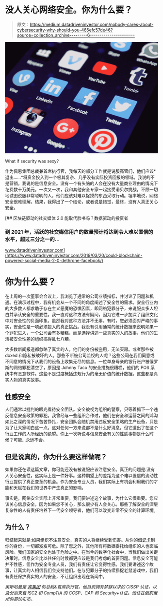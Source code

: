 # 没人关心网络安全。你为什么要？

> 原文：<https://medium.datadriveninvestor.com/nobody-cares-about-cybersecurity-why-should-you-465efc57de46?source=collection_archive---------6----------------------->

![](img/65ef7638d1b700fccacb2ef99f9a034e.png)

What if security was sexy?

作为佩恩集团总裁兼首席执行官，我每天的部分工作就是说服高管们，他们应该*退出……*将资金投入到一个极其复杂、几乎没有实际投资回报的领域。我说的不是营销。我说的是信息安全。没有一个有头脑的人会在没有大量商业理由的情况下花费数十万美元。一次又一次，我和其他安全专家一起接受诺贝尔挑战，不顾一切地试图说服非常聪明的人，他们应该对难以捉摸的东西采取行动。坦率地说，网络安全很难理解。结果，我得出了一个结论，或者说是错觉，最终，没有人真正关心安全。

[](https://www.datadriveninvestor.com/2019/03/20/could-blockchain-powered-social-media-2-0-dethrone-facebook/) [## 区块链驱动的社交媒体 2.0 能取代脸书吗？数据驱动的投资者

### 到 2021 年，活跃的社交媒体用户的数量预计将达到令人难以置信的水平，超过三分之一的…

www.datadriveninvestor.com](https://www.datadriveninvestor.com/2019/03/20/could-blockchain-powered-social-media-2-0-dethrone-facebook/) 

# 你为什么要？

在上周的一次董事会会议上，我浏览了通常的公司业绩指标，并讨论了问题和机遇。在演示过程中，我有机会从一个不同的角度阐述了安全性的需求。安全行业内的大多数人都求助于存在主义恶魔的恐惧因素，即网络犯罪分子，来说服众多人坦白并承认安全的重要性。我一直对这种方法有疑问，因为它进一步加深了组织文化中对安全性的负面印象。虽然我对这种方法并不无辜。有时，您必须面对严峻的事实，安全性是一项必须投入的真正挑战。我没有引用通常的统计数据来说明如果一个罪犯进入，一个公司会有多糟糕，而是选择讲述一些真实的人的故事，他们的生活被安全性差的组织搞得乱七八糟。

大多数新闻报道都忽略了真实的人，他们的身份被盗用，无法买房。或者那些被 doxed 和隐私被破坏的人。那些不断被公司监视的人呢？这些公司在我们同意或不同意的情况下从我们的设备上收集无尽的信息。一位单身母亲的银行账户被俄罗斯的网络罪犯清空了，原因是 Johnny Taco 的安全措施很糟糕，他们的 POS 系统中有恶意软件。这些不是过度概括违规行为的毫无价值的统计数据。这些都是真实人物的真实故事。

## 性感安全

人们通常以批判的眼光看待安全团队。安全被视为组织的警察，只等着抓下一个违反信息安全政策的罪犯。我曾经与一些组织合作过，他们在安全和运营之间的鸿沟如此之深的情况下苦苦挣扎，安全团队会随机禁用违反安全策略的生产设备，只是为了让大家明白这一点。这对任何一方来说都不是什么好消息，但它道出了在这个行业工作的人所经历的绝望。你上一次听说与信息安全有关的性感事物是什么时候？可能…永远不会。

## 但是说真的，你为什么要这样做呢？

如果你还在读这篇文章，你可能还没有被说服应该注意安全。真正的问题是:没有人关心安全性，这实际上是一件好事。这种期望上的差距为这个难以置信的流动性行业提供了真正变革的机会。作为安全专业人员，我们实际上有机会利用我们的才能和天赋在我们的世界中产生真正的影响。

事实是，网络安全实际上非常重要。我们要讲述这个故事，为什么它很重要。您应该关心信息安全，因为如果您不关心，那么很少有人会关心。那些了解安全的深层复杂性的人有责任培养下一代安全领导者，他们可以改变非常不安全的计算环境。

## 为什么？

归结起来就是:如果组织不注意安全，真实的人将继续受到伤害。从你的[借记卡](https://medium.com/swlh/your-debit-card-number-got-stolen-so-what-51cf000a1130)到你的身份，一切都岌岌可危。除了您之外，其他所有将数据委托给组织的人也面临风险。我们国家的安全也处于危险之中。在当今的数字化社会中，当我们做出关键决策时，信息安全比以往任何时候都更应该是我们考虑的首要问题。信息安全可能并不性感，但作为安全专业人员，我们有责任让它变得性感。我们要讲述这个故事，让真实的人相信我们会支持他们。在与犯罪分子的持续猫捉老鼠游戏中，我们有责任保护真实的人的安全，不让组织出现在新闻中。

*奥斯哈曼是* [*宾集团*](https://thepenn.group/about/) *的总裁&首席执行官。他目前拥有梦寐以求的 CISSP 认证，以及分别来自 ISC2 和 CompTIA 的 CCSP、CAP 和 Security+认证。他住在俄亥俄州的哥伦布市。*